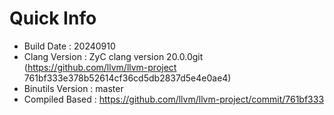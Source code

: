 # Quick Info
* Build Date : 20240910
* Clang Version : ZyC clang version 20.0.0git (https://github.com/llvm/llvm-project 761bf333e378b52614cf36cd5db2837d5e4e0ae4)
* Binutils Version : master
* Compiled Based : https://github.com/llvm/llvm-project/commit/761bf333

